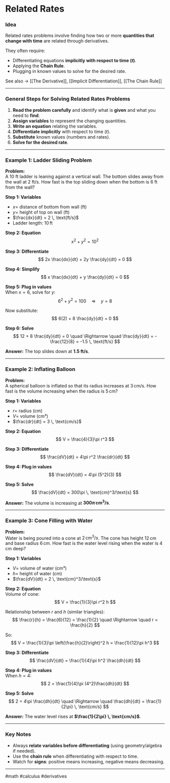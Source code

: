 # Related Rates

### Idea
Related rates problems involve finding how two or more **quantities that change with time** are related through derivatives.  

They often require:  
- Differentiating equations **implicitly with respect to time ($t$)**.  
- Applying the **Chain Rule**.  
- Plugging in known values to solve for the desired rate.  

See also → [[The Derivative]], [[Implicit Differentiation]], [[The Chain Rule]]  

---

### General Steps for Solving Related Rates Problems

1. **Read the problem carefully** and identify what is **given** and what you need to **find**.  
2. **Assign variables** to represent the changing quantities.  
3. **Write an equation** relating the variables.  
4. **Differentiate implicitly** with respect to time ($t$).  
5. **Substitute** known values (numbers and rates).  
6. **Solve for the desired rate**.  

---

### Example 1: Ladder Sliding Problem

**Problem:**  
A 10 ft ladder is leaning against a vertical wall. The bottom slides away from the wall at 2 ft/s. How fast is the top sliding down when the bottom is 6 ft from the wall?

**Step 1: Variables**  
- $x =$ distance of bottom from wall (ft)  
- $y =$ height of top on wall (ft)  
- $\frac{dx}{dt} = 2 \, \text{ft/s}$  
- Ladder length: $10 \, \text{ft}$  

**Step 2: Equation**  
$$
x^2 + y^2 = 10^2
$$

**Step 3: Differentiate**  
$$
2x \frac{dx}{dt} + 2y \frac{dy}{dt} = 0
$$

**Step 4: Simplify**  
$$
x \frac{dx}{dt} + y \frac{dy}{dt} = 0
$$

**Step 5: Plug in values**  
When $x = 6$, solve for $y$:  
$$
6^2 + y^2 = 100 \quad \Rightarrow \quad y = 8
$$

Now substitute:  
$$
6(2) + 8 \frac{dy}{dt} = 0
$$

**Step 6: Solve**  
$$
12 + 8 \frac{dy}{dt} = 0 \quad \Rightarrow \quad \frac{dy}{dt} = -\frac{12}{8} = -1.5 \, \text{ft/s}
$$

**Answer:** The top slides down at **1.5 ft/s**.  

---

### Example 2: Inflating Balloon

**Problem:**  
A spherical balloon is inflated so that its radius increases at $3 \, \text{cm/s}$. How fast is the volume increasing when the radius is $5 \, \text{cm}$?

**Step 1: Variables**  
- $r =$ radius (cm)  
- $V =$ volume (cm³)  
- $\frac{dr}{dt} = 3 \, \text{cm/s}$  

**Step 2: Equation**  
$$
V = \frac{4}{3}\pi r^3
$$

**Step 3: Differentiate**  
$$
\frac{dV}{dt} = 4\pi r^2 \frac{dr}{dt}
$$

**Step 4: Plug in values**  
$$
\frac{dV}{dt} = 4\pi (5^2)(3)
$$

**Step 5: Solve**  
$$
\frac{dV}{dt} = 300\pi \, \text{cm}^3/\text{s}
$$

**Answer:** The volume is increasing at **$300\pi \, \text{cm}^3/\text{s}$**.  

---

### Example 3: Cone Filling with Water

**Problem:**  
Water is being poured into a cone at $2 \, \text{cm}^3/s$. The cone has height $12 \, \text{cm}$ and base radius $6 \, \text{cm}$. How fast is the water level rising when the water is 4 cm deep?

**Step 1: Variables**  
- $V =$ volume of water (cm³)  
- $h =$ height of water (cm)  
- $\frac{dV}{dt} = 2 \, \text{cm}^3/\text{s}$  

**Step 2: Equation**  
Volume of cone:  
$$
V = \frac{1}{3}\pi r^2 h
$$

Relationship between $r$ and $h$ (similar triangles):  
$$
\frac{r}{h} = \frac{6}{12} = \frac{1}{2} \quad \Rightarrow \quad r = \frac{h}{2}
$$

So:  
$$
V = \frac{1}{3}\pi \left(\frac{h}{2}\right)^2 h = \frac{1}{12}\pi h^3
$$

**Step 3: Differentiate**  
$$
\frac{dV}{dt} = \frac{1}{4}\pi h^2 \frac{dh}{dt}
$$

**Step 4: Plug in values**  
When $h=4$:  
$$
2 = \frac{1}{4}\pi (4^2)\frac{dh}{dt}
$$

**Step 5: Solve**  
$$
2 = 4\pi \frac{dh}{dt} \quad \Rightarrow \quad \frac{dh}{dt} = \frac{1}{2\pi} \, \text{cm/s}
$$

**Answer:** The water level rises at **$\frac{1}{2\pi} \, \text{cm/s}$**.  

---

### Key Notes
- Always **relate variables before differentiating** (using geometry/algebra if needed).  
- Use the **chain rule** when differentiating with respect to time.  
- Watch for **signs**: positive means increasing, negative means decreasing.  

---

#math #calculus #derivatives 
